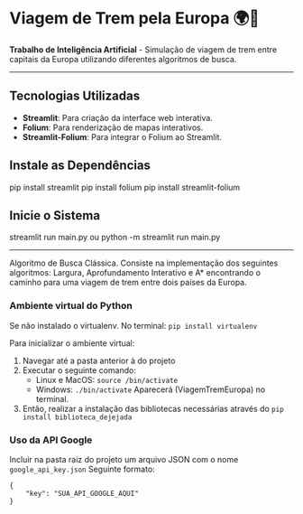 # Viagem de Trem pela Europa 🌍🚂

**Trabalho de Inteligência Artificial** - Simulação de viagem de trem entre capitais da Europa utilizando diferentes algoritmos de busca.

---

## Tecnologias Utilizadas

- **Streamlit**: Para criação da interface web interativa.
- **Folium**: Para renderização de mapas interativos.
- **Streamlit-Folium**: Para integrar o Folium ao Streamlit.

## Instale as Dependências

pip install streamlit
pip install folium
pip install streamlit-folium

## Inicie o Sistema

streamlit run main.py ou python -m streamlit run main.py

---

Algoritmo de Busca Clássica. Consiste na implementação dos seguintes algoritmos: Largura, Aprofundamento Interativo e A* encontrando o caminho para uma viagem de trem entre dois países da Europa.

### Ambiente virtual do Python

Se não instalado o virtualenv.
No terminal: ``pip install virtualenv``

Para inicializar o ambiente virtual:

1. Navegar até a pasta anterior à do projeto
2. Executar o seguinte comando:
   * Linux e MacOS: ``source /bin/activate``
   * Windows: ``./bin/activate``
     Aparecerá (ViagemTremEuropa) no terminal.
3. Então, realizar a instalação das bibliotecas necessárias através do
   ``pip install biblioteca_dejejada``

### Uso da API Google

 Incluir na pasta raiz do projeto um arquivo JSON com o nome ``google_api_key.json``
 Seguinte formato:

```
{
    "key": "SUA_API_GOOGLE_AQUI"
}
```
